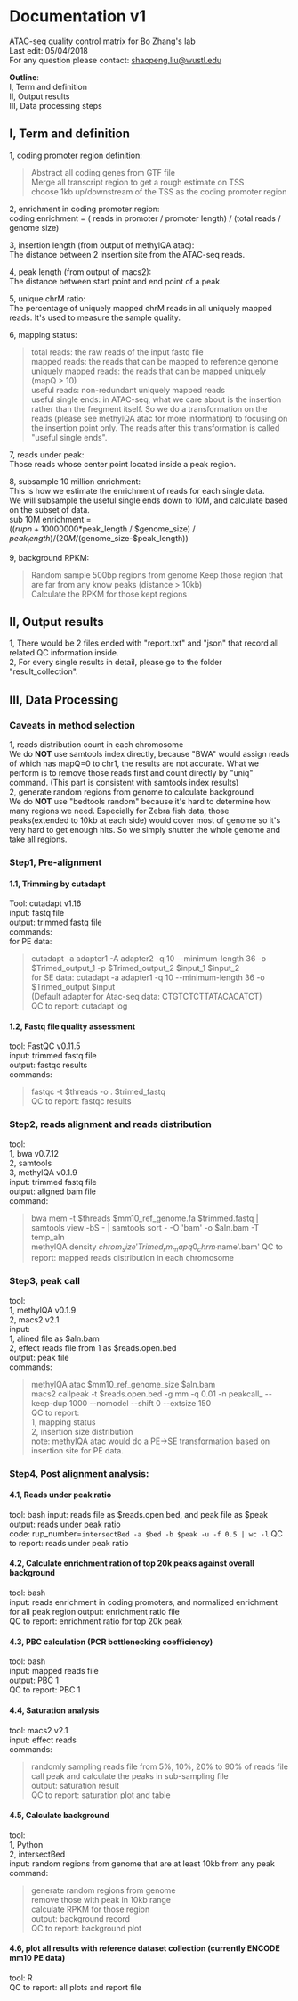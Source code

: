 # Documentation v1
ATAC-seq quality control matrix for Bo Zhang's lab  
Last edit: 05/04/2018  
For any question please contact: shaopeng.liu@wustl.edu  											   

**Outline**:  
I, Term and definition  
II, Output results  
III, Data processing steps   


## I, Term and definition  
1, coding promoter region definition:  
> Abstract all coding genes from GTF file  
> Merge all transcript region to get a rough estimate on TSS  
> choose 1kb up/downstream of the TSS as the coding promoter region  

2, enrichment in coding promoter region:  
coding enrichment = ( reads in promoter / promoter length)  /  (total reads / genome size)  

3, insertion length (from output of methylQA atac):  
The distance between 2 insertion site from the ATAC-seq reads.  

4, peak length (from output of macs2):  
The distance between start point and end point of a peak.  

5, unique chrM ratio:  
The percentage of uniquely mapped chrM reads in all uniquely mapped reads. It's used to measure the sample quality.  

6, mapping status:  
> total reads: the raw reads of the input fastq file  
> mapped reads: the reads that can be mapped to reference genome  
> uniquely mapped reads: the reads that can be mapped uniquely (mapQ > 10)  
> useful reads: non-redundant uniquely mapped reads  
> useful single ends: in ATAC-seq, what we care about is the insertion rather than the fregment itself. So we do a transformation on the reads (please see methylQA atac for more information) to focusing on the insertion point only. The reads after this transformation is called "useful single ends".  

7, reads under peak:  
Those reads whose center point located inside a peak region.  

8, subsample 10 million enrichment:  
This is how we estimate the enrichment of reads for each single data.  
We will subsample the useful single ends down to 10M, and calculate based on the subset of data.  
sub 10M enrichment =  
(($rupn+10000000*$peak_length / $genome_size) / $peak_length)   /    (20M / ($genome_size-$peak_length))  

9, background RPKM:  
> Random sample 500bp regions from genome
> Keep those region that are far from any know peaks (distance > 10kb)  
> Calculate the RPKM for those kept regions  


## II, Output results  
1, There would be 2 files ended with "report.txt" and "json" that record all related QC information inside.  
2, For every single results in detail, please go to the folder "result_collection".  


## III, Data Processing  
### Caveats in method selection
1, reads distribution count in each chromosome  
We do **NOT** use samtools index directly, because "BWA" would assign reads of which has mapQ=0 to chr1, the results are not accurate. What we perform is to remove those reads first and count directly by "uniq" command. (This part is consistent with samtools index results)   
2, generate random regions from genome to calculate background  
We do **NOT** use "bedtools random" because it's hard to determine how many regions we need. Especially for Zebra fish data, those peaks(extended to 10kb at each side) would cover most of genome so it's very hard to get enough hits. So we simply shutter the whole genome and take all regions.  

### Step1, Pre-alignment   
#### 1.1, Trimming by cutadapt  
Tool: cutadapt v1.16  
input: fastq file  
output: trimmed fastq file  
commands:   
for PE data: 
> cutadapt -a adapter1 -A adapter2 -q 10 --minimum-length 36  -o $Trimed_output_1  -p $Trimed_output_2  $input_1 $input_2  
for SE data: 
> cutadapt -a adapter1 -q 10 --minimum-length 36  -o $Trimed_output   $input    
(Default adapter for Atac-seq data: CTGTCTCTTATACACATCT)  
QC to report: cutadapt log  
  
#### 1.2, Fastq file quality assessment  
tool: FastQC v0.11.5  
input: trimmed fastq file  
output: fastqc results  
commands: 
> fastqc -t $threads -o .  $trimed_fastq  
QC to report: fastqc results  


### Step2, reads alignment and reads distribution  
tool:   
  1, bwa v0.7.12  
  2, samtools   
  3, methylQA v0.1.9  
input: trimmed fastq file  
output: aligned bam file  
command:  
> bwa mem -t $threads  $mm10_ref_genome.fa  $trimmed.fastq | samtools view -bS - | samtools sort - -O 'bam' -o  $aln.bam -T temp_aln  
> methylQA density $chrom_size  'Trimed_rm_mapq0_chrm_'$name'.bam'
QC to report: mapped reads distribution in each chromosome  


### Step3, peak call  
tool:   
  1, methylQA v0.1.9  
  2, macs2 v2.1  
input:   
  1, alined file as $aln.bam  
  2, effect reads file from 1 as $reads.open.bed  
output: peak file  
commands:   
> methylQA atac $mm10_ref_genome_size   $aln.bam   
> macs2 callpeak -t $reads.open.bed  -g mm -q 0.01 -n peakcall_    --keep-dup 1000 --nomodel --shift 0 --extsize 150  
QC to report:   
	1, mapping status  
	2, insertion size distribution  
note: methylQA atac would do a PE->SE transformation based on insertion site for PE data.  


### Step4, Post alignment analysis:  
#### 4.1, Reads under peak ratio  
tool: bash
input: reads file as $reads.open.bed, and peak file as $peak  
output: reads under peak ratio  
code: rup_number=`intersectBed -a $bed -b $peak -u -f 0.5 | wc -l` 
QC to report: reads under peak ratio  

#### 4.2, Calculate enrichment ration of top 20k peaks against overall background  
tool: bash  
input: reads enrichment in coding promoters, and normalized enrichment for all peak region
output: enrichment ratio file  
QC to report: enrichment ratio for top 20k peak   
  
#### 4.3, PBC calculation (PCR bottlenecking coefficiency)  
tool: bash  
input: mapped reads file   
output: PBC 1  
QC to report: PBC 1  
  
#### 4.4, Saturation analysis  
tool: macs2 v2.1  
input: effect reads  
commands:  
> randomly sampling reads file from 5%, 10%, 20% to 90% of reads file  
> call peak and calculate the peaks in sub-sampling file  
output: saturation result  
QC to report: saturation plot and table  
  
#### 4.5, Calculate background  
tool:   
  1, Python  
  2, intersectBed  
input: random regions from genome that are at least 10kb from any peak  
command:  
> generate random regions from genome  
> remove those with peak in 10kb range  
> calculate RPKM for those region  
output: background record  
QC to report: background plot  
   
#### 4.6, plot all results with reference dataset collection (currently ENCODE mm10 PE data)  
tool: R  
QC to report: all plots and report file 
 
 
 

